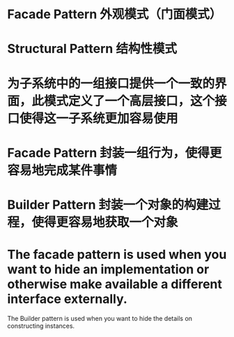 # Facade Pattern 外观模式（门面模式）

# Structural Pattern 结构性模式


# 为子系统中的一组接口提供一个一致的界面，此模式定义了一个高层接口，这个接口使得这一子系统更加容易使用

# Facade Pattern 封装一组行为，使得更容易地完成某件事情

# Builder Pattern 封装一个对象的构建过程，使得更容易地获取一个对象

# The facade pattern is used when you want to hide an implementation or otherwise make available a different interface externally.

The Builder pattern is used when you want to hide the details on constructing instances.